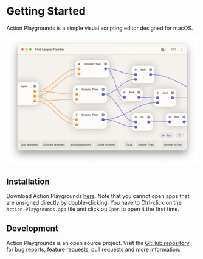# Getting Started

Action Playgrounds is a simple visual scripting editor designed for macOS. 

![Action Playgrounds][image-1]

## Installation
Download Action Playgrounds [here][1].
Note that you cannot open apps that are unsigned directly by double-clicking: You have to Ctrl-click on the `Action-Playgrounds.app` file and click on `Open` to open it the first time.

## Development
Action Playgrounds is an open source project. Visit the [GitHub repository][2] for bug reports, feature requests, pull requests and more information.

[1]:	https://github.com/david-swift/Action-Playgrounds-macOS/releases/latest/download/Action-Playgrounds.app.zip
[2]:	https://github.com/david-swift/Action-Playgrounds-macOS

[image-1]:	../Icons/Overview.png